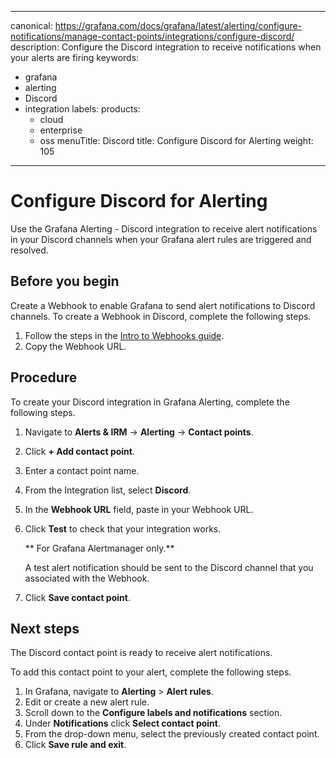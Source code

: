 -----

canonical: https://grafana.com/docs/grafana/latest/alerting/configure-notifications/manage-contact-points/integrations/configure-discord/
description: Configure the Discord integration to receive notifications when your alerts are firing
keywords:

- grafana
- alerting
- Discord
- integration
  labels:
  products:
  - cloud
  - enterprise
  - oss
    menuTitle: Discord
    title: Configure Discord for Alerting
    weight: 105

-----

# Configure Discord for Alerting

Use the Grafana Alerting - Discord integration to receive alert notifications in your Discord channels when your Grafana alert rules are triggered and resolved.

## Before you begin

Create a Webhook to enable Grafana to send alert notifications to Discord channels.
To create a Webhook in Discord, complete the following steps.

1. Follow the steps in the [Intro to Webhooks guide](https://support.discord.com/hc/en-us/articles/228383668-Intro-to-Webhooks).
2. Copy the Webhook URL.

## Procedure

To create your Discord integration in Grafana Alerting, complete the following steps.

1. Navigate to **Alerts & IRM** -\> **Alerting** -\> **Contact points**.

2. Click **+ Add contact point**.

3. Enter a contact point name.

4. From the Integration list, select **Discord**.

5. In the **Webhook URL** field, paste in your Webhook URL.

6. Click **Test** to check that your integration works.
   
   \*\* For Grafana Alertmanager only.\*\*
   
   A test alert notification should be sent to the Discord channel that you associated with the Webhook.

7. Click **Save contact point**.

## Next steps

The Discord contact point is ready to receive alert notifications.

To add this contact point to your alert, complete the following steps.

1. In Grafana, navigate to **Alerting** \> **Alert rules**.
2. Edit or create a new alert rule.
3. Scroll down to the **Configure labels and notifications** section.
4. Under **Notifications** click **Select contact point**.
5. From the drop-down menu, select the previously created contact point.
6. Click **Save rule and exit**.
